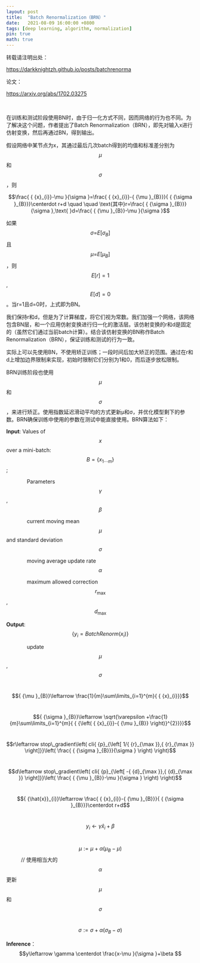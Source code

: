 ```yaml
---
layout: post
title:  "Batch Renormalization（BRN）"
date:   2021-08-09 16:00:00 +0800
tags: [deep learning, algorithm, normalization]
pin: true
math: true
---
```


<style> h1 { border-bottom: none } </style>

转载请注明出处：

<https://darkknightzh.github.io/posts/batchrenorma>


论文：

<https://arxiv.org/abs/1702.03275>

<br>

在训练和测试阶段使用BN时，由于归一化方式不同，因而网络的行为也不同。为了解决这个问题，作者提出了Batch Renormalization（BRN），即先对输入x进行仿射变换，然后再通过BN，得到输出。

假设网络中某节点为x，其通过最后几次batch得到的均值和标准差分别为
$$\mu $$
和
$$\sigma $$
，则

$$\frac{ { {x}_{i}}-\mu }{\sigma }=\frac{ { {x}_{i}}-{ {\mu }_{B}}}{ { {\sigma }_{B}}}\centerdot r+d \quad \quad \text{其中}r=\frac{ { {\sigma }_{B}}}{\sigma },\text{  }d=\frac{ { {\mu }_{B}}-\mu }{\sigma }$$

如果
$$\sigma \text{=}E\left[ { {\sigma }_{B}} \right]$$
且
$$\mu \text{=}E\left[ { {\mu }_{B}} \right]$$
，则
$$E\left[ r \right]=1$$
,
$$E\left[ d \right]=0$$
。当r=1且d=0时，上式即为BN。

我们保持r和d，但是为了计算梯度，将它们视为常数。我们加强一个网络，该网络包含BN层，和一个应用仿射变换进行归一化的激活层。该仿射变换的r和d是固定的（虽然它们通过当前batch计算）。结合该仿射变换的BN称作Batch Renormalization（BRN），保证训练和测试的行为一致。

实际上可以先使用BN，不使用矫正训练；一段时间后加大矫正的范围。通过在r和d上增加边界限制来实现，初始时限制它们分别为1和0，而后逐步放松限制。

BRN训练阶段也使用
$$\mu $$
和
$$\sigma $$
，来进行矫正。使用指数延迟滑动平均的方式更新μ和σ，并优化模型剩下的参数。BRN确保训练中使用的参数在测试中能直接使用。BRN算法如下：

**Input**: Values of 
$$x$$
over a mini-batch: 
$$B=\{ { {x}_{1\cdots m}}\}$$
;

&nbsp;&nbsp;&nbsp;&nbsp;&nbsp;&nbsp;&nbsp;&nbsp;&nbsp;&nbsp;&nbsp;&nbsp;&nbsp;&nbsp;Parameters 
$$\gamma $$
, 
$$\beta $$

&nbsp;&nbsp;&nbsp;&nbsp;&nbsp;&nbsp;&nbsp;&nbsp;&nbsp;&nbsp;&nbsp;&nbsp;&nbsp;&nbsp;current moving mean $$\mu $$ and standard deviation $$\sigma $$

&nbsp;&nbsp;&nbsp;&nbsp;&nbsp;&nbsp;&nbsp;&nbsp;&nbsp;&nbsp;&nbsp;&nbsp;&nbsp;&nbsp;moving average update rate $$\alpha $$

&nbsp;&nbsp;&nbsp;&nbsp;&nbsp;&nbsp;&nbsp;&nbsp;&nbsp;&nbsp;&nbsp;&nbsp;&nbsp;&nbsp;maximum allowed correction $${ {r}_{\max }}$$, $${ {d}_{\max }}$$

**Output**: $$\left\{ { {y}_{i}}=BatchRenorm({ {x}_{i}}) \right\}$$

&nbsp;&nbsp;&nbsp;&nbsp;&nbsp;&nbsp;&nbsp;&nbsp;&nbsp;&nbsp;&nbsp;&nbsp;&nbsp;&nbsp;update 
$$\mu $$
, 
$$\sigma $$

&nbsp;&nbsp;&nbsp;&nbsp;&nbsp;
$${ {\mu }_{B}}\leftarrow \frac{1}{m}\sum\limits_{i=1}^{m}{ { {x}_{i}}}$$

&nbsp;&nbsp;&nbsp;&nbsp;&nbsp;
$${ {\sigma }_{B}}\leftarrow \sqrt{\varepsilon +\frac{1}{m}\sum\limits_{i=1}^{m}{ { {\left( { {x}_{i}}-{ {\mu }_{B}} \right)}^{2}}}}$$

&nbsp;&nbsp;&nbsp;&nbsp;&nbsp;
$$r\leftarrow stop\_gradient\left( cli{ {p}_{\left[ 1/{ {r}_{\max }},{ {r}_{\max }} \right]}}\left( \frac{ { {\sigma }_{B}}}{\sigma } \right) \right)$$

&nbsp;&nbsp;&nbsp;&nbsp;&nbsp;
$$d\leftarrow stop\_gradient\left( cli{ {p}_{\left[ -{ {d}_{\max }},{ {d}_{\max }} \right]}}\left( \frac{ { {\mu }_{B}}-\mu }{\sigma } \right) \right)$$

&nbsp;&nbsp;&nbsp;&nbsp;&nbsp;
$${ {\hat{x}}_{i}}\leftarrow \frac{ { {x}_{i}}-{ {\mu }_{B}}}{ { {\sigma }_{B}}}\centerdot r+d$$

&nbsp;&nbsp;&nbsp;&nbsp;&nbsp;
$${ {y}_{i}}\leftarrow \gamma { {\hat{x}}_{i}}+\beta $$

&nbsp;&nbsp;&nbsp;&nbsp;&nbsp;
$$\mu :=\mu +\alpha \left( { {\mu }_{B}}-\mu  \right)$$
&nbsp;&nbsp;&nbsp;&nbsp;&nbsp;&nbsp;&nbsp;&nbsp;&nbsp;&nbsp;// 使用相当大的
$$\alpha $$
更新
$$\mu $$
和
$$\sigma $$

&nbsp;&nbsp;&nbsp;&nbsp;&nbsp;
$$\sigma :=\sigma +\alpha \left( { {\sigma }_{B}}-\sigma  \right)$$

**Inference**：
$$y\leftarrow \gamma \centerdot \frac{x-\mu }{\sigma }+\beta $$
